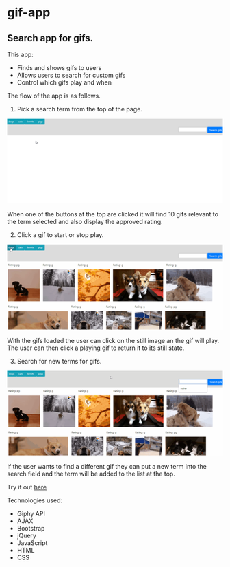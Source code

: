 # gif-app

## Search app for gifs.

This app:

- Finds and shows gifs to users
- Allows users to search for custom gifs
- Control which gifs play and when

The flow of the app is as follows.

1. Pick a search term from the top of the page.

![Select a cearch term](/gifapp1.gif)

When one of the buttons at the top are clicked it will find 10 gifs relevant to the term selected and also display the approved rating.

2. Click a gif to start or stop play.

![Start and stop play](/gifapp2.gif)

With the gifs loaded the user can click on the still image an the gif will play. 
The user can then click a playing gif to return it to its still state.

3. Search for new terms for gifs.

![Find new search term](/gifapp3.gif)

If the user wants to find a different gif they can put a new term into the search field and the term will be added to the list at the top.

Try it out [here](https://iamstu.github.io/gif-app/)


Technologies used: 
- Giphy API
- AJAX
- Bootstrap
- jQuery
- JavaScript
- HTML
- CSS
